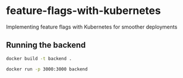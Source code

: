 # feature-flags-with-kubernetes

Implementing feature flags with Kubernetes for smoother deployments

## Running the backend

```bash
docker build -t backend .

docker run -p 3000:3000 backend
```
